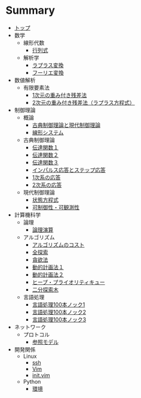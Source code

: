 # Summary

* [トップ](README.md)
* 数学
  * 線形代数
    * [行列式](mathematics/linear_algebra/determinant.md)
  * 解析学
    * [ラプラス変換](mathematics/analysis/laplace_transform.md)
    * [フーリエ変換](mathematics/analysis/fourier_transform.md)
* 数値解析
  * 有限要素法
    * [1次元の重み付き残差法](numerical_analysis/finite_element_method/1-dimention.md)
    * [2次元の重み付き残差法（ラプラス方程式）](numerical_analysis/finite_element_method/laplaces_equation.md)
* 制御理論
  * 概論
    * [古典制御理論と現代制御理論](control/classical_vs_modern.md)
    * [線形システム](control/linear_system.md)
  * 古典制御理論
    * [伝達関数１](control/classical/transfer_function1.md)
    * [伝達関数２](control/classical/transfer_function2.md)
    * [伝達関数３](control/classical/transfer_function3.md)
    * [インパルス応答とステップ応答](control/classical/impulse_step_response.md)
    * [1次系の応答](control/classical/first_order_system.md)
    * [2次系の応答](control/classical/second_order_system.md)
  * 現代制御理論
    * [状態方程式](control/modern/state_space_equation.md)
    * [可制御性・可観測性](control/modern/controllability_observability.md)
* 計算機科学
  * 論理
    * [論理演算](computer_science/logic/operation.md)
  * アルゴリズム
    * [アルゴリズムのコスト](computer_science/algorithm/execution_cost.md)
    * [全探索](computer_science/algorithm/exhaustive_search.md)
    * [貪欲法](computer_science/algorithm/greedy.md)
    * [動的計画法１](computer_science/algorithm/dynamic_programming1.md)
    * [動的計画法２](computer_science/algorithm/dynamic_programming2.md)
    * [ヒープ・プライオリティキュー](computer_science/algorithm/heap.md)
    * [二分探索木](computer_science/algorithm/binary_search_tree.md)
  * 言語処理
    * [言語処理100本ノック1](computer_science/language_processing/nlp100_1.md)
    * [言語処理100本ノック2](computer_science/language_processing/nlp100_2.md)
    * [言語処理100本ノック3](computer_science/language_processing/nlp100_3.md)
* ネットワーク
  * プロトコル
    * [参照モデル](network/protocol/reference_model.md)
* 開発関係
  * Linux
    * [ssh](develop/linux/ssh.md)
    * [Vim](develop/linux/vim.md)
    * [init.vim](develop/linux/init_vim.md)
  * Python
    * [環境](develop/python/environment.md)
